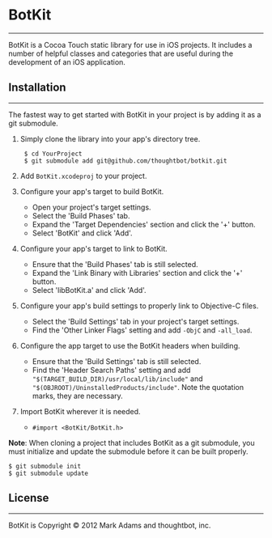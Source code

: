 # BotKit
---
BotKit is a Cocoa Touch static library for use in iOS projects. It includes a number of helpful classes and categories that are useful during the development of an iOS application.

## Installation
---
The fastest way to get started with BotKit in your project is by adding it as a git submodule. 

1. Simply clone the library into your app's directory tree.

		$ cd YourProject
		$ git submodule add git@github.com/thoughtbot/botkit.git

2. Add `BotKit.xcodeproj` to your project.

3. Configure your app's target to build BotKit.

	* Open your project's target settings.
	* Select the 'Build Phases' tab.
	* Expand the 'Target Dependencies' section and click the '+' button.
	* Select 'BotKit' and click 'Add'.

4. Configure your app's target to link to BotKit.

	* Ensure that the 'Build Phases' tab is still selected.
	* Expand the 'Link Binary with Libraries' section and click the '+' button.
	* Select 'libBotKit.a' and click 'Add'.  
	
5. Configure your app's build settings to properly link to Objective-C files.

	* Select the 'Build Settings' tab in your project's target settings.
	* Find the 'Other Linker Flags' setting and add `-ObjC` and `-all_load`.  
	
6. Configure the app target to use the BotKit headers when building.

	* Ensure that the 'Build Settings' tab is still selected.
	* Find the 'Header Search Paths' setting and add `"$(TARGET_BUILD_DIR)/usr/local/lib/include"` and `"$(OBJROOT)/UninstalledProducts/include"`. Note the quotation marks, they are necessary.
	
7. Import BotKit wherever it is needed.

	* `#import <BotKit/BotKit.h>`
	
**Note**: When cloning a project that includes BotKit as a git submodule, you must initialize and update the submodule before it can be built properly.

	$ git submodule init
	$ git submodule update
	
## License
---
BotKit is Copyright &copy; 2012 Mark Adams and thoughtbot, inc.